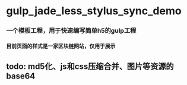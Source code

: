 # gulp_jade_less_stylus_sync_demo
### 一个模板工程，用于快速编写简单h5的gulp工程
#### 目前页面的样式是一家区块链网站，仅用于展示

## todo: md5化、js和css压缩合并、图片等资源的base64
